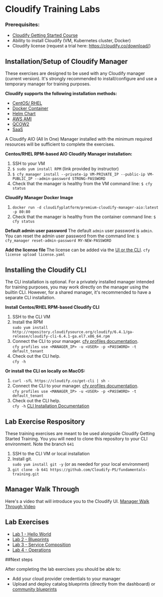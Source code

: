 # Cloudify Training Labs
### Prerequisites:
* [Cloudify Getting Started Course](https://partners.cloudify.co/)
* Ability to install Cloudify (VM, Kubernetes cluster, Docker)
* Cloudify license (request a trial here: https://cloudify.co/download/)

## Installation/Setup of Cloudify Manager

These exercises are designed to be used with any Cloudify manager (current version). It's strongly recommended to install/configure and use a temporary manager for training purposes.

<b>Cloudify supports the following installation methods:</b>
* [CentOS/ RHEL](https://docs.cloudify.co/latest/cloudify_manager/premium/aio/install_and_configure/centos_rhel/)
* [Docker Container](https://docs.cloudify.co/latest/cloudify_manager/premium/aio/install_and_configure/docker/)
* [Helm Chart](https://docs.cloudify.co/latest/cloudify_manager/premium/aio/install_and_configure/helm/)
* [AWS AMI](https://docs.cloudify.co/latest/cloudify_manager/premium/aio/install_and_configure/aws/)
* [QCOW2](https://docs.cloudify.co/latest/cloudify_manager/premium/aio/install_and_configure/image/)
* [SaaS](https://docs.cloudify.co/latest/cloudify_manager/saas/)

A Cloudify AIO (All In One) Manager installed with the minimum required resources will be sufficient to complete the exercises.

<b>Centos/RHEL RPM-based AIO Cloudify Manager installation:</b>
1. SSH to your VM
2. `$ sudo yum install RPM` (link provided by instructor)
3. `$ cfy_manager install --private-ip VM-PRIVATE_IP --public-ip VM-PUBLIC_IP --admin-password STRONG-PASSWORD`
4. Check that the manager is healthy from the VM command line: `$ cfy status`

<b>Cloudify Manager Docker Image</b>
1. `docker run -d cloudifyplatform/premium-cloudify-manager-aio:latest -p 80:80`
2. Check that the manager is healthy from the container command line: `$ cfy status`

<b>Default admin user password</b>
The default `admin` user password is `admin`. You can reset the admin user password from the command line:
`$ cfy_manager reset-admin-password MY-NEW-PASSWORD`

<b>Add the license file </b>
The license can be added via the [UI or the CLI](https://docs.cloudify.co/latest/cloudify_manager/premium/compact/install_and_configure/activate/).
`cfy license upload license.yaml`


## Installing the Cloudify CLI

The CLI installation is optional. For a privately installed manager intended for training purposes, you may work directly on the manager using the builtin CLI. However, for a shared manager, it's recommended to have a separate CLI installation.

<b>Install Centos/RHEL RPM-based Cloudify CLI</b>
1. SSH to the CLI VM
2. Install the RPM   
`sudo yum install http://repository.cloudifysource.org/cloudify/6.4.1/ga-release/cloudify-cli-6.4.1-ga.el7.x86_64.rpm`
3. Connect the CLI to your manager. [cfy profiles documentation](https://docs.cloudify.co/latest/cli/maint_cli/profiles/).  
`cfy profiles use <MANAGER_IP> -u <USER> -p <PASSWORD> -t default_tenant`
4. Check out the CLI help.  
`cfy -h`

<b>Or install the CLI on locally on MacOS:</b>
1. `curl -sfL https://cloudify.co/get-cli | sh -`
2. Connect the CLI to your manager. [cfy profiles documentation](https://docs.cloudify.co/latest/cli/maint_cli/profiles/).  
`cfy profiles use <MANAGER_IP> -u <USER> -p <PASSWORD> -t default_tenant`
3. Check out the CLI help.  
`cfy -h`
[CLI Installation Documentation](https://docs.cloudify.co/latest/cloudify_manager/cloudify_cli/)

## Lab Exercise Respository
These training exercises are meant to be used alongside Cloudify Getting Started Training. You you will need to clone this repository to your CLI environment. Note the branch `641`
1. SSH to the CLI VM or local installation
2. Install git.  
`sudo yum install git -y` (or as needed for your local environment)
3. `git clone -b 641 https://github.com/Cloudify-PS/fundamentals-training.git`

## Manager Walk Through

Here's a video that will introduce you to the Cloudify UI. [Manager Walk Through Video](https://www.youtube.com/watch?v=R6SmO4qfILE&t=2s)

## Lab Exercises
* [Lab 1 - Hello World](lab1/README.md)
* [Lab 2 - Blueprints](lab2/README.md)
* [Lab 3 - Service Composition](lab3/README.md)
* [Lab 4 - Operations](lab4/README.md)

##Next steps

After completing the lab exercises you should be able to:

* Add your cloud provider credentials to your manager
* Upload and deploy catalog blueprints (directly from the dashboard) or [community blueprints](https://github.com/cloudify-community/blueprint-examples)  
